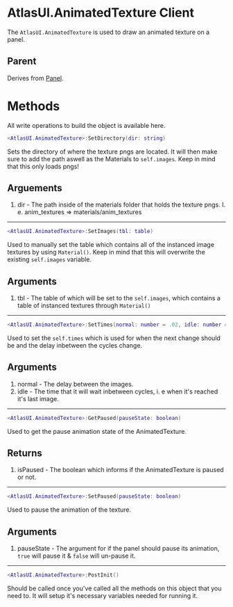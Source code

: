 # AtlasUI.AnimatedTexture <client>Client</client>

The `AtlasUI.AnimatedTexture` is used to draw an animated texture on a panel.

## Parent

Derives from [Panel](https://wiki.facepunch.com/gmod/Panel).

# Methods
All write operations to build the object is available here.

```lua
<AtlasUI.AnimatedTexture>:SetDirectory(dir: string)
```

Sets the directory of where the texture pngs are located. It will then make sure to add the path aswell as the Materials to `self.images`. Keep in mind that this only loads pngs!

## Arguements

1. dir - The path inside of the materials folder that holds the texture pngs. I. e. anim_textures => materials/anim_textures

---


```lua
<AtlasUI.AnimatedTexture>:SetImages(tbl: table)
```

Used to manually set the table which contains all of the instanced image textures by using `Material()`. Keep in mind that this will overwrite the existing `self.images` variable.

## Arguments

1. tbl - The table of which will be set to the `self.images`, which contains a table of instanced textures through `Material()`

---


```lua
<AtlasUI.AnimatedTexture>:SetTimes(normal: number = .02, idle: number = 1)
```

Used to set the `self.times` which is used for when the next change should be and the delay inbetween the cycles change.

## Arguments

1. normal - The delay between the images.
2. idle - The time that it will wait inbetween cycles, i. e when it's reached it's last image.

---


```lua
<AtlasUI.AnimatedTexture>:GetPaused(pauseState: boolean)
```

Used to get the pause animation state of the AnimatedTexture.

## Returns

1. isPaused - The boolean which informs if the AnimatedTexture is paused or not.

---


```lua
<AtlasUI.AnimatedTexture>:SetPaused(pauseState: boolean)
```

Used to pause the animation of the texture.

## Arguments

1. pauseState - The argument for if the panel should pause its animation, `true` will pause it & `false` will un-pause it.

---


```lua
<AtlasUI.AnimatedTexture>:PostInit()
```

Should be called once you've called all the methods on this object that you need to. It will setup it's necessary variables needed for running it.

